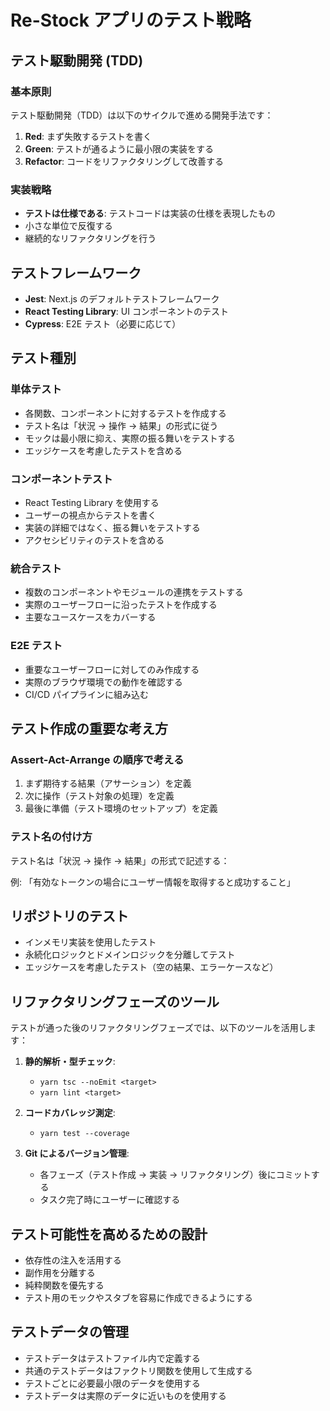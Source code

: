 # Re-Stock アプリのテスト戦略

## テスト駆動開発 (TDD)

### 基本原則

テスト駆動開発（TDD）は以下のサイクルで進める開発手法です：

1. **Red**: まず失敗するテストを書く
2. **Green**: テストが通るように最小限の実装をする
3. **Refactor**: コードをリファクタリングして改善する

### 実装戦略

- **テストは仕様である**: テストコードは実装の仕様を表現したもの
- 小さな単位で反復する
- 継続的なリファクタリングを行う

## テストフレームワーク

- **Jest**: Next.js のデフォルトテストフレームワーク
- **React Testing Library**: UI コンポーネントのテスト
- **Cypress**: E2E テスト（必要に応じて）

## テスト種別

### 単体テスト

- 各関数、コンポーネントに対するテストを作成する
- テスト名は「状況 → 操作 → 結果」の形式に従う
- モックは最小限に抑え、実際の振る舞いをテストする
- エッジケースを考慮したテストを含める

### コンポーネントテスト

- React Testing Library を使用する
- ユーザーの視点からテストを書く
- 実装の詳細ではなく、振る舞いをテストする
- アクセシビリティのテストを含める

### 統合テスト

- 複数のコンポーネントやモジュールの連携をテストする
- 実際のユーザーフローに沿ったテストを作成する
- 主要なユースケースをカバーする

### E2E テスト

- 重要なユーザーフローに対してのみ作成する
- 実際のブラウザ環境での動作を確認する
- CI/CD パイプラインに組み込む

## テスト作成の重要な考え方

### Assert-Act-Arrange の順序で考える

1. まず期待する結果（アサーション）を定義
2. 次に操作（テスト対象の処理）を定義
3. 最後に準備（テスト環境のセットアップ）を定義

### テスト名の付け方

テスト名は「状況 → 操作 → 結果」の形式で記述する：

例: 「有効なトークンの場合にユーザー情報を取得すると成功すること」

## リポジトリのテスト

- インメモリ実装を使用したテスト
- 永続化ロジックとドメインロジックを分離してテスト
- エッジケースを考慮したテスト（空の結果、エラーケースなど）

## リファクタリングフェーズのツール

テストが通った後のリファクタリングフェーズでは、以下のツールを活用します：

1. **静的解析・型チェック**:

   - `yarn tsc --noEmit <target>`
   - `yarn lint <target>`

2. **コードカバレッジ測定**:

   - `yarn test --coverage`

3. **Git によるバージョン管理**:
   - 各フェーズ（テスト作成 → 実装 → リファクタリング）後にコミットする
   - タスク完了時にユーザーに確認する

## テスト可能性を高めるための設計

- 依存性の注入を活用する
- 副作用を分離する
- 純粋関数を優先する
- テスト用のモックやスタブを容易に作成できるようにする

## テストデータの管理

- テストデータはテストファイル内で定義する
- 共通のテストデータはファクトリ関数を使用して生成する
- テストごとに必要最小限のデータを使用する
- テストデータは実際のデータに近いものを使用する
